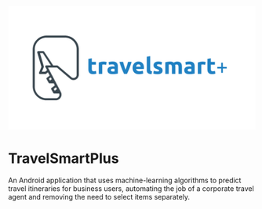 ![Logo](https://github.com/gbss91/TravelSmartPlusAPI/blob/main/logo2.png)

# TravelSmartPlus

An Android application that uses machine-learning algorithms to predict travel itineraries for business users, automating the job of a corporate travel agent and removing the need to select items separately. 

